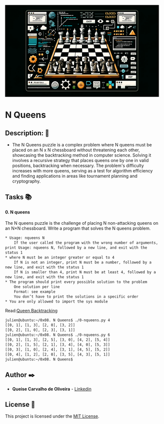 <img src="https://github.com/Qcarvalhooliveira/holbertonschool-interview/blob/main/nqueens/image/N_Queens.png" width="1000" height="300">

# **N Queens**

## **Description:** :speech_balloon:

* The N Queens puzzle is a complex problem where N queens must be placed on an N x N chessboard without threatening each other, showcasing the backtracking method in computer science. Solving it involves a recursive strategy that places queens one by one in valid positions, backtracking when necessary. The problem's difficulty increases with more queens, serving as a test for algorithm efficiency and finding applications in areas like tournament planning and cryptography.

## **Tasks** :books:

#### **0. N queens**

The N queens puzzle is the challenge of placing N non-attacking queens on an N×N chessboard. Write a program that solves the N queens problem.

    * Usage: nqueens N
        If the user called the program with the wrong number of arguments, print Usage: nqueens N, followed by a new line, and exit with the status 1
    * where N must be an integer greater or equal to 4
        If N is not an integer, print N must be a number, followed by a new line, and exit with the status 1
        If N is smaller than 4, print N must be at least 4, followed by a new line, and exit with the status 1
    * The program should print every possible solution to the problem
        One solution per line
        Format: see example
        You don’t have to print the solutions in a specific order
    * You are only allowed to import the sys module

Read:[Queen](https://en.wikipedia.org/wiki/Queen_%28chess%29),[Backtracking](https://en.wikipedia.org/wiki/Backtracking)

```
julien@ubuntu:~/0x08. N Queens$ ./0-nqueens.py 4
[[0, 1], [1, 3], [2, 0], [3, 2]]
[[0, 2], [1, 0], [2, 3], [3, 1]]
julien@ubuntu:~/0x08. N Queens$ ./0-nqueens.py 6
[[0, 1], [1, 3], [2, 5], [3, 0], [4, 2], [5, 4]]
[[0, 2], [1, 5], [2, 1], [3, 4], [4, 0], [5, 3]]
[[0, 3], [1, 0], [2, 4], [3, 1], [4, 5], [5, 2]]
[[0, 4], [1, 2], [2, 0], [3, 5], [4, 3], [5, 1]]
julien@ubuntu:~/0x08. N Queens$ 
```

## **Author** :black_nib:

* **Queise Carvalho de Oliveira** - [Linkedin](https://www.linkedin.com/in/queise-carvalho-de-oliveira-50359749/)


## License :page_with_curl:
This project is licensed under the [MIT License](https://opensource.org/license/mit/).
